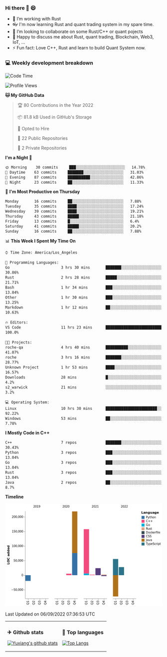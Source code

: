 ### Hi there 👋 😄

- 🔭 I’m working with Rust
- 👓 I'm now learning Rust and quant trading system in my spare time.
- 👯 I’m looking to collaborate on some Rust/C++ or quant pojects
- 💬 Happy to discuss me about Rust, quant trading, Blockchain, Web3, IoT, ...
- ⚡ Fun fact: Love C++, Rust and learn to build Quant System now.



<table>
<tr>
<td valign="top" width="54%">

### ✈ Github stats

[![Yuxiang's github stats](https://github-readme-stats.vercel.app/api?username=Taowyoo&show_icons=true&line_height=21&show_icons=true&theme=tokyonight)](https://github.com/anuraghazra/github-readme-stats)

</td>

<td valign="top" width="46%">

### 📕 Top languages

[![Top Langs](https://github-readme-stats.vercel.app/api/top-langs/?username=Taowyoo&show_icons=true&layout=compact&theme=vue)](https://github.com/anuraghazra/github-readme-stats)

</td>
</tr>

### 💻 Weekly development breakdown

<!--START_SECTION:waka-->
![Code Time](http://img.shields.io/badge/Code%20Time-529%20hrs%2031%20mins-blue)

![Profile Views](http://img.shields.io/badge/Profile%20Views-0-blue)

**🐱 My GitHub Data** 

> 🏆 80 Contributions in the Year 2022
 > 
> 📦 81.8 kB Used in GitHub's Storage 
 > 
> 💼 Opted to Hire
 > 
> 📜 22 Public Repositories 
 > 
> 🔑 2 Private Repositories  
 > 
**I'm a Night 🦉** 

```text
🌞 Morning    30 commits     ███░░░░░░░░░░░░░░░░░░░░░░   14.78% 
🌆 Daytime    63 commits     ███████░░░░░░░░░░░░░░░░░░   31.03% 
🌃 Evening    87 commits     ██████████░░░░░░░░░░░░░░░   42.86% 
🌙 Night      23 commits     ██░░░░░░░░░░░░░░░░░░░░░░░   11.33%

```
📅 **I'm Most Productive on Thursday** 

```text
Monday       16 commits     ██░░░░░░░░░░░░░░░░░░░░░░░   7.88% 
Tuesday      35 commits     ████░░░░░░░░░░░░░░░░░░░░░   17.24% 
Wednesday    39 commits     ████░░░░░░░░░░░░░░░░░░░░░   19.21% 
Thursday     43 commits     █████░░░░░░░░░░░░░░░░░░░░   21.18% 
Friday       13 commits     █░░░░░░░░░░░░░░░░░░░░░░░░   6.4% 
Saturday     41 commits     █████░░░░░░░░░░░░░░░░░░░░   20.2% 
Sunday       16 commits     ██░░░░░░░░░░░░░░░░░░░░░░░   7.88%

```


📊 **This Week I Spent My Time On** 

```text
⌚︎ Time Zone: America/Los_Angeles

💬 Programming Languages: 
Go                       3 hrs 30 mins       ███████░░░░░░░░░░░░░░░░░░   30.86% 
Rust                     2 hrs 28 mins       █████░░░░░░░░░░░░░░░░░░░░   21.71% 
Bash                     1 hr 34 mins        ███░░░░░░░░░░░░░░░░░░░░░░   13.84% 
Other                    1 hr 30 mins        ███░░░░░░░░░░░░░░░░░░░░░░   13.25% 
Markdown                 1 hr 12 mins        ██░░░░░░░░░░░░░░░░░░░░░░░   10.63%

🔥 Editors: 
VS Code                  11 hrs 23 mins      █████████████████████████   100.0%

🐱‍💻 Projects: 
roche-qa                 4 hrs 40 mins       ██████████░░░░░░░░░░░░░░░   41.07% 
roche                    3 hrs 16 mins       ███████░░░░░░░░░░░░░░░░░░   28.77% 
Unknown Project          1 hr 53 mins        ████░░░░░░░░░░░░░░░░░░░░░   16.57% 
Downloads                28 mins             █░░░░░░░░░░░░░░░░░░░░░░░░   4.2% 
s2_warwick               21 mins             ░░░░░░░░░░░░░░░░░░░░░░░░░   3.2%

💻 Operating System: 
Linux                    10 hrs 30 mins      ███████████████████████░░   92.22% 
Windows                  53 mins             ██░░░░░░░░░░░░░░░░░░░░░░░   7.78%

```

**I Mostly Code in C++** 

```text
C++                      7 repos             ███████░░░░░░░░░░░░░░░░░░   30.43% 
Python                   3 repos             ███░░░░░░░░░░░░░░░░░░░░░░   13.04% 
Go                       3 repos             ███░░░░░░░░░░░░░░░░░░░░░░   13.04% 
Rust                     3 repos             ███░░░░░░░░░░░░░░░░░░░░░░   13.04% 
Java                     2 repos             ██░░░░░░░░░░░░░░░░░░░░░░░   8.7%

```


**Timeline**

![Chart not found](https://raw.githubusercontent.com/Taowyoo/Taowyoo/master/charts/bar_graph.png) 


 Last Updated on 06/09/2022 07:36:53 UTC
<!--END_SECTION:waka-->
